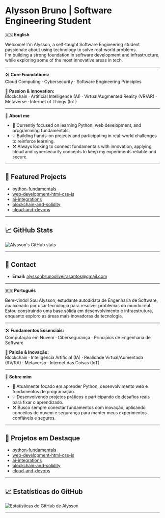 # Alysson Bruno | Software Engineering Student

🇺🇸 **English**

Welcome! I'm Alysson, a self-taught Software Engineering student passionate about using technology to solve real-world problems.  
I'm building a strong foundation in software development and infrastructure, while exploring some of the most innovative areas in tech.

---

🛠️ **Core Foundations:**  
Cloud Computing · Cybersecurity · Software Engineering Principles

🚀 **Passion & Innovation:**  
Blockchain · Artificial Intelligence (AI) · Virtual/Augmented Reality (VR/AR) · Metaverse · Internet of Things (IoT)

---

🔎 **About me**
- 🌱 Currently focused on learning Python, web development, and programming fundamentals.
- 💡 Building hands-on projects and participating in real-world challenges to reinforce learning.
- ⚒️ Always looking to connect fundamentals with innovation, applying cloud and cybersecurity concepts to keep my experiments reliable and secure.

---

## 📌 Featured Projects

- [python-fundamentals](https://github.com/alysson-tech/python-fundamentals)
- [web-development-html-css-js](https://github.com/alysson-tech/web-development-html-css-js)
- [ai-integrations](https://github.com/alysson-tech/ai-integrations)
- [blockchain-and-solidity](https://github.com/alysson-tech/blockchain-and-solidity)
- [cloud-and-devops](https://github.com/alysson-tech/cloud-and-devops)

---

## 📈 GitHub Stats

![Alysson's GitHub stats](https://github-readme-stats.vercel.app/api?username=alysson-tech&show_icons=true&theme=default)

---

## 📢 Contact

- **Email:** [alyssonbrunooliveirasantos@gmail.com](mailto:alyssonbrunooliveirasantos@gmail.com)

---

🇧🇷 **Português**

Bem-vindo! Sou Alysson, estudante autodidata de Engenharia de Software, apaixonado por usar tecnologia para resolver problemas do mundo real.  
Estou construindo uma base sólida em desenvolvimento e infraestrutura, enquanto exploro as áreas mais inovadoras da tecnologia.

---

🛠️ **Fundamentos Essenciais:**  
Computação em Nuvem · Cibersegurança · Princípios de Engenharia de Software

🚀 **Paixão & Inovação:**  
Blockchain · Inteligência Artificial (IA) · Realidade Virtual/Aumentada (RV/RA) · Metaverso · Internet das Coisas (IoT)

---

🔎 **Sobre mim**
- 🌱 Atualmente focado em aprender Python, desenvolvimento web e fundamentos de programação.
- 💡 Desenvolvendo projetos práticos e participando de desafios reais para fixar o aprendizado.
- ⚒️ Busco sempre conectar fundamentos com inovação, aplicando conceitos de nuvem e segurança para manter meus experimentos confiáveis e seguros.

---

## 📌 Projetos em Destaque

- [python-fundamentals](https://github.com/alysson-tech/python-fundamentals)
- [web-development-html-css-js](https://github.com/alysson-tech/web-development-html-css-js)
- [ai-integrations](https://github.com/alysson-tech/ai-integrations)
- [blockchain-and-solidity](https://github.com/alysson-tech/blockchain-and-solidity)
- [cloud-and-devops](https://github.com/alysson-tech/cloud-and-devops)

---

## 📈 Estatísticas do GitHub

![Estatísticas do GitHub de Alysson](https://github-readme-stats.vercel.app/api?username=alysson-tech&show_icons=true&theme=default)

---
